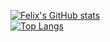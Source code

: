 [![Felix's GitHub stats](https://github-readme-stats.vercel.app/api?username=clinthof&theme=tokyonight)](https://github.com/clinthof/github-readme-stats)
<br>
[![Top Langs](https://github-readme-stats.vercel.app/api/top-langs/?username=clinthof&card_width=100)](https://github.com/clinthof/github-readme-stats)
